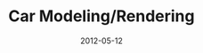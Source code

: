 ---
title: Car Modeling/Rendering
date: 2012-05-12
category: 4
date: 2012-05-12
facts: Long Time Exposure Photograpy
subpage: false
titleimage: "car-preview.jpg"
gallery:
  - file: "car-red.jpg"
    preview: "car-red-150.jpg"
    description: "Rendering of a red 'BMW 3er like' Car."
  - file: "car-1.jpg"
    preview: "car-1-150.jpg"
    description: "Wireframe side view 'BMW 3er like' Car."
  - file: "car-2.jpg"
    preview: "car-2-150.jpg"
    description: "Shaded wireframe side view 'BMW 3er like' Car."
  - file: "car-3.jpg"
    preview: "car-3-150.jpg"
    description: "Shaded side view 'BMW 3er like' Car."
---